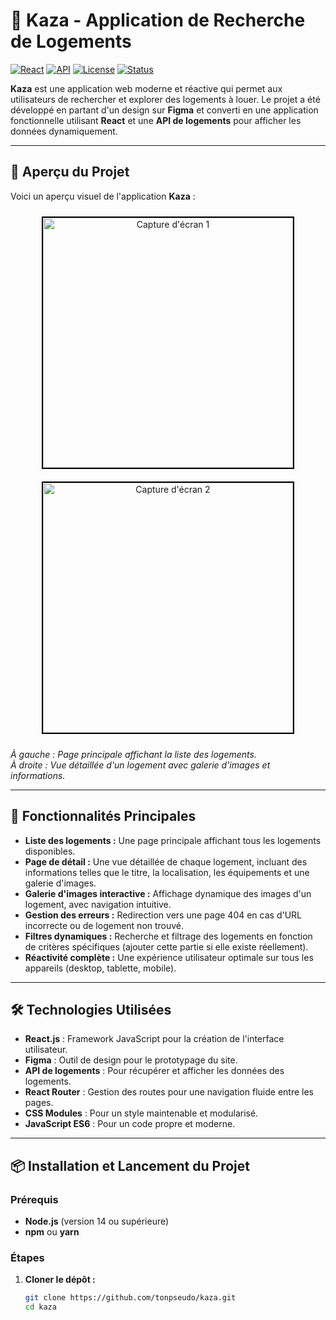 # 🏡 Kaza - Application de Recherche de Logements

[![React](https://img.shields.io/badge/React-18.0.0-blue)](https://reactjs.org/)
[![API](https://img.shields.io/badge/API-Dynamic-green)](#)
[![License](https://img.shields.io/badge/License-MIT-yellow)](#)
[![Status](https://img.shields.io/badge/Status-Completed-brightgreen)](#)

**Kaza** est une application web moderne et réactive qui permet aux utilisateurs de rechercher et explorer des logements à louer. Le projet a été développé en partant d'un design sur **Figma** et converti en une application fonctionnelle utilisant **React** et une **API de logements** pour afficher les données dynamiquement.

---

## 🌟 Aperçu du Projet

Voici un aperçu visuel de l'application **Kaza** :

<p align="center">
  <a href="Capture%20d'%C3%A9cran%202023-12-15%20164451.png">
    <img src="Capture%20d'%C3%A9cran%202023-12-15%20164451.png" alt="Capture d'écran 1" width="400px" style="border: 2px solid black; margin: 10px;">
  </a>
  <a href="Capture%20d'%C3%A9cran%202023-12-15%20164518.png">
    <img src="Capture%20d'%C3%A9cran%202023-12-15%20164518.png" alt="Capture d'écran 2" width="400px" style="border: 2px solid black; margin: 10px;">
  </a>
</p>

*À gauche : Page principale affichant la liste des logements.  
À droite : Vue détaillée d'un logement avec galerie d'images et informations.*


---

## 🚀 Fonctionnalités Principales

- **Liste des logements :** Une page principale affichant tous les logements disponibles.
- **Page de détail :** Une vue détaillée de chaque logement, incluant des informations telles que le titre, la localisation, les équipements et une galerie d'images.
- **Galerie d'images interactive :** Affichage dynamique des images d'un logement, avec navigation intuitive.
- **Gestion des erreurs :** Redirection vers une page 404 en cas d'URL incorrecte ou de logement non trouvé.
- **Filtres dynamiques :** Recherche et filtrage des logements en fonction de critères spécifiques (ajouter cette partie si elle existe réellement).
- **Réactivité complète :** Une expérience utilisateur optimale sur tous les appareils (desktop, tablette, mobile).

---

## 🛠️ Technologies Utilisées

- **React.js** : Framework JavaScript pour la création de l'interface utilisateur.
- **Figma** : Outil de design pour le prototypage du site.
- **API de logements** : Pour récupérer et afficher les données des logements.
- **React Router** : Gestion des routes pour une navigation fluide entre les pages.
- **CSS Modules** : Pour un style maintenable et modularisé.
- **JavaScript ES6** : Pour un code propre et moderne.

---

## 📦 Installation et Lancement du Projet

### Prérequis
- **Node.js** (version 14 ou supérieure)
- **npm** ou **yarn**

### Étapes

1. **Cloner le dépôt :**
   ```bash
   git clone https://github.com/tonpseudo/kaza.git
   cd kaza
